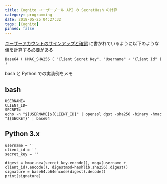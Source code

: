 ```yaml
---
title: Cognito ユーザープール API の SecretHash の計算
category: programming
date: 2018-05-25 04:27:32
tags: [Cognito]
pinned: false
---
```


[ユーザーアカウントのサインアップと確認](https://docs.aws.amazon.com/ja_jp/cognito/latest/developerguide/signing-up-users-in-your-app.html#cognito-user-pools-computing-secret-hash) に書かれているように以下のような値を計算する必要がある

```
Base64 ( HMAC_SHA256 ( "Client Secret Key", "Username" + "Client Id" ) )
```

bash と Python での実装例をメモ

## bash

```
USERNAME=
CLIENT_ID=
SECRET=
echo -n "${USERNAME}${CLIENT_ID}" | openssl dgst -sha256 -binary -hmac "${SECRET}" | base64
```

## Python 3.x

```
username = ''
client_id = ''
secret_key = ''

digest = hmac.new(secret_key.encode(), msg=(username + client_id).encode(), digestmod=hashlib.sha256).digest()
signature = base64.b64encode(digest).decode()
print(signature)
```
